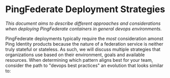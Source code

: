 # PingFederate Deployment Strategies

_This document aims to describe different approaches and considerations when deploying PingFederate containers in general devops environments._ 

PingFederate deployments typically require the _most_ consideration amonst Ping Identity products because the nature of a federation service is neither truly stateful or stateless. As such, we will discuss multiple strategies that organizations use based on their environment, goals and available resources. When determining which pattern aligns best for your team, consider the path to "devops best practices" an evolution that looks similar to:

<!-- graph of complexity vs devops alignment -->
